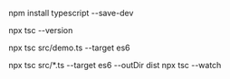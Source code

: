npm install typescript --save-dev 

npx tsc --version

npx tsc src/demo.ts --target es6

npx tsc src/*.ts --target es6 --outDir dist
npx tsc --watch
